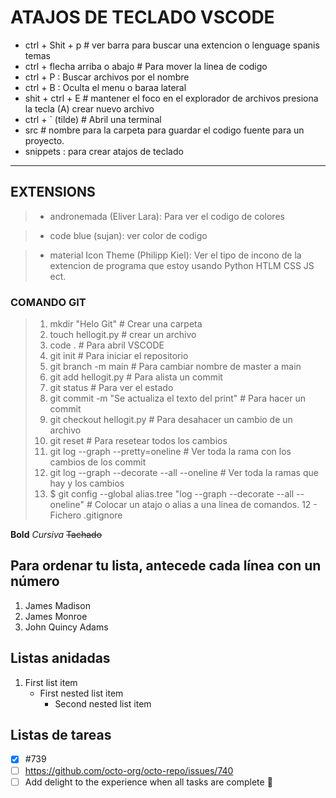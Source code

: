 # ATAJOS DE TECLADO VSCODE

- ctrl + Shit + p # ver barra para buscar una extencion o lenguage spanis temas
- ctrl + flecha arriba o abajo # Para mover la linea de codigo
- ctrl + P : Buscar archivos por el nombre
- ctrl + B : Oculta el menu o baraa lateral
- shit + ctrl + E # mantener el foco en el explorador de archivos presiona la tecla (A) crear nuevo archivo
- ctrl + ` (tilde) # Abril una terminal
- src # nombre para la carpeta para guardar el codigo fuente para un proyecto.
- snippets : para crear atajos de teclado

---

## EXTENSIONS

> - andronemada (Eliver Lara): Para ver el codigo de colores

> - code blue (sujan): ver color de codigo

> - material Icon Theme (Philipp Kiel): Ver el tipo de incono de la extencion de programa que estoy usando Python HTLM CSS JS ect.

### COMANDO GIT

> 1. mkdir "Helo Git" # Crear una carpeta
> 1. touch hellogit.py # crear un archivo
> 1. code . # Para abril VSCODE
> 1. git init # Para iniciar el repositorio
> 1. git branch -m main # Para cambiar nombre de master a main
> 1. git add hellogit.py # Para alista un commit
> 1. git status # Para ver el estado
> 1. git commit -m "Se actualiza el texto del print" # Para hacer un commit
> 1. git checkout hellogit.py # Para desahacer un cambio de un archivo
> 1. git reset # Para resetear todos los cambios
> 1. git log --graph --pretty=oneline # Ver toda la rama con los cambios de los commit
> 1. git log --graph --decorate --all --oneline # Ver toda la ramas que hay y los cambios
> 1. $ git config --global alias.tree "log --graph --decorate --all --oneline" # Colocar un atajo o alias a una linea de comandos.
>    12 - Fichero .gitignore

**Bold**
_Cursiva_
~~Tachado~~

## Para ordenar tu lista, antecede cada línea con un número

1. James Madison
1. James Monroe
1. John Quincy Adams

## Listas anidadas

1. First list item
   - First nested list item
     - Second nested list item

## Listas de tareas

- [x] #739
- [ ] https://github.com/octo-org/octo-repo/issues/740
- [ ] Add delight to the experience when all tasks are complete :tada:
